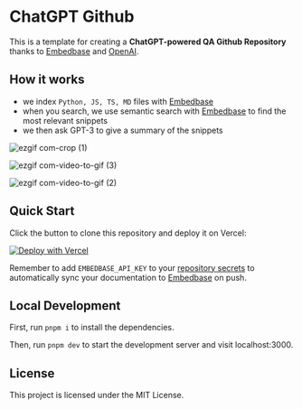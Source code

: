 # ChatGPT Github

This is a template for creating a **ChatGPT-powered QA Github Repository** thanks to [Embedbase](https://embedbase.xyz) and [OpenAI](https://openai.com).


## How it works

* we index `Python, JS, TS, MD` files with [Embedbase](https://github.com/another-ai/embedbase)
* when you search, we use semantic search with [Embedbase](https://github.com/another-ai/embedbase) to find the most relevant snippets
* we then ask GPT-3 to give a summary of the snippets

![ezgif com-crop (1)](https://user-images.githubusercontent.com/25003283/221257024-782d29c8-7168-401d-8f1e-a3461107cdae.gif)

![ezgif com-video-to-gif (3)](https://user-images.githubusercontent.com/25003283/221257924-845c0edc-7702-4784-9e0a-7e9764050be0.gif)

![ezgif com-video-to-gif (2)](https://user-images.githubusercontent.com/25003283/221257938-66b8c909-60be-4d13-8487-10f285adfdf9.gif)


## Quick Start

Click the button to clone this repository and deploy it on Vercel:

[![Deploy with Vercel](https://vercel.com/button)](https://vercel.com/new/clone?repository-url=https%3A%2F%2Fgithub.com%2Fanother-ai%2Fchat-gpt-github&env=EMBEDBASE_API_KEY,OPENAI_API_KEY&envDescription=Get%20your%20API%20key%20on%20Embedbase%20website%20at%20https%3A%2F%2Fapp.embedbase.xyz%20and%20your%20OpenAI%20key%20at%20https%3A%2F%2Fplatform.openai.com%2Faccount%2Fapi-keys)

Remember to add `EMBEDBASE_API_KEY` to your [repository secrets](https://docs.github.com/en/rest/actions/secrets) to automatically sync your documentation to [Embedbase](https://embedbase.xyz) on push.

## Local Development

First, run `pnpm i` to install the dependencies.

Then, run `pnpm dev` to start the development server and visit localhost:3000.

## License

This project is licensed under the MIT License.
